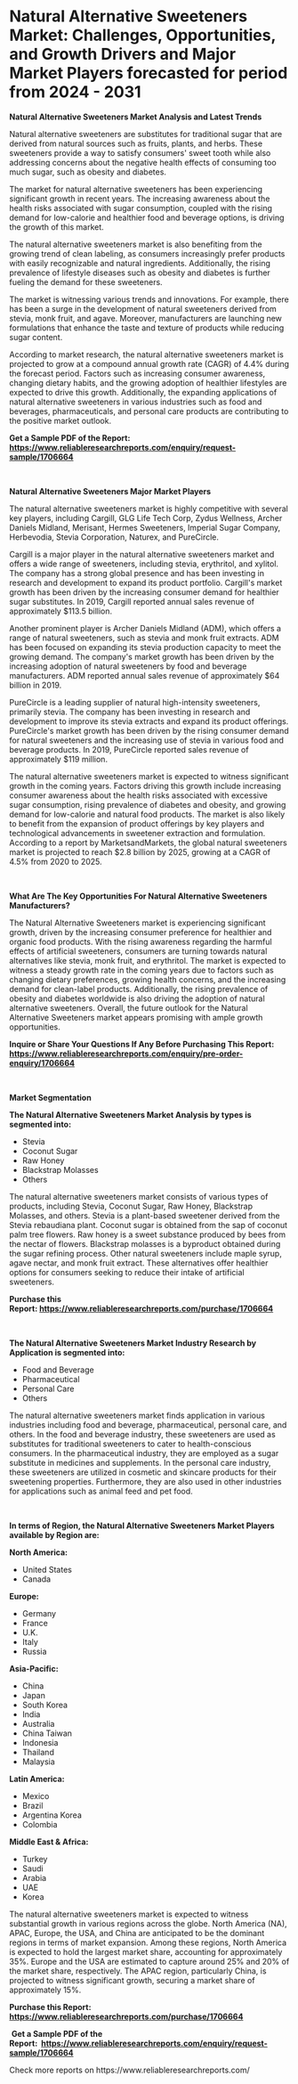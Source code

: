 <p><h1>Natural Alternative Sweeteners Market: Challenges, Opportunities, and Growth Drivers and Major Market Players forecasted for period from 2024 - 2031</h1></p><p><strong>Natural Alternative Sweeteners Market Analysis and Latest Trends</strong></p>
<p><p>Natural alternative sweeteners are substitutes for traditional sugar that are derived from natural sources such as fruits, plants, and herbs. These sweeteners provide a way to satisfy consumers' sweet tooth while also addressing concerns about the negative health effects of consuming too much sugar, such as obesity and diabetes.</p><p>The market for natural alternative sweeteners has been experiencing significant growth in recent years. The increasing awareness about the health risks associated with sugar consumption, coupled with the rising demand for low-calorie and healthier food and beverage options, is driving the growth of this market.</p><p>The natural alternative sweeteners market is also benefiting from the growing trend of clean labeling, as consumers increasingly prefer products with easily recognizable and natural ingredients. Additionally, the rising prevalence of lifestyle diseases such as obesity and diabetes is further fueling the demand for these sweeteners.</p><p>The market is witnessing various trends and innovations. For example, there has been a surge in the development of natural sweeteners derived from stevia, monk fruit, and agave. Moreover, manufacturers are launching new formulations that enhance the taste and texture of products while reducing sugar content.</p><p>According to market research, the natural alternative sweeteners market is projected to grow at a compound annual growth rate (CAGR) of 4.4% during the forecast period. Factors such as increasing consumer awareness, changing dietary habits, and the growing adoption of healthier lifestyles are expected to drive this growth. Additionally, the expanding applications of natural alternative sweeteners in various industries such as food and beverages, pharmaceuticals, and personal care products are contributing to the positive market outlook.</p></p>
<p><strong>Get a Sample PDF of the Report:&nbsp; <a href="https://www.reliableresearchreports.com/enquiry/request-sample/1706664">https://www.reliableresearchreports.com/enquiry/request-sample/1706664</a></strong></p>
<p>&nbsp;</p>
<p><strong>Natural Alternative Sweeteners Major Market Players</strong></p>
<p><p>The natural alternative sweeteners market is highly competitive with several key players, including Cargill, GLG Life Tech Corp, Zydus Wellness, Archer Daniels Midland, Merisant, Hermes Sweeteners, Imperial Sugar Company, Herbevodia, Stevia Corporation, Naturex, and PureCircle. </p><p>Cargill is a major player in the natural alternative sweeteners market and offers a wide range of sweeteners, including stevia, erythritol, and xylitol. The company has a strong global presence and has been investing in research and development to expand its product portfolio. Cargill's market growth has been driven by the increasing consumer demand for healthier sugar substitutes. In 2019, Cargill reported annual sales revenue of approximately $113.5 billion.</p><p>Another prominent player is Archer Daniels Midland (ADM), which offers a range of natural sweeteners, such as stevia and monk fruit extracts. ADM has been focused on expanding its stevia production capacity to meet the growing demand. The company's market growth has been driven by the increasing adoption of natural sweeteners by food and beverage manufacturers. ADM reported annual sales revenue of approximately $64 billion in 2019.</p><p>PureCircle is a leading supplier of natural high-intensity sweeteners, primarily stevia. The company has been investing in research and development to improve its stevia extracts and expand its product offerings. PureCircle's market growth has been driven by the rising consumer demand for natural sweeteners and the increasing use of stevia in various food and beverage products. In 2019, PureCircle reported sales revenue of approximately $119 million.</p><p>The natural alternative sweeteners market is expected to witness significant growth in the coming years. Factors driving this growth include increasing consumer awareness about the health risks associated with excessive sugar consumption, rising prevalence of diabetes and obesity, and growing demand for low-calorie and natural food products. The market is also likely to benefit from the expansion of product offerings by key players and technological advancements in sweetener extraction and formulation. According to a report by MarketsandMarkets, the global natural sweeteners market is projected to reach $2.8 billion by 2025, growing at a CAGR of 4.5% from 2020 to 2025.</p></p>
<p>&nbsp;</p>
<p><strong>What Are The Key Opportunities For Natural Alternative Sweeteners Manufacturers?</strong></p>
<p><p>The Natural Alternative Sweeteners market is experiencing significant growth, driven by the increasing consumer preference for healthier and organic food products. With the rising awareness regarding the harmful effects of artificial sweeteners, consumers are turning towards natural alternatives like stevia, monk fruit, and erythritol. The market is expected to witness a steady growth rate in the coming years due to factors such as changing dietary preferences, growing health concerns, and the increasing demand for clean-label products. Additionally, the rising prevalence of obesity and diabetes worldwide is also driving the adoption of natural alternative sweeteners. Overall, the future outlook for the Natural Alternative Sweeteners market appears promising with ample growth opportunities.</p></p>
<p><strong>Inquire or Share Your Questions If Any Before Purchasing This Report: <a href="https://www.reliableresearchreports.com/enquiry/pre-order-enquiry/1706664">https://www.reliableresearchreports.com/enquiry/pre-order-enquiry/1706664</a></strong></p>
<p>&nbsp;</p>
<p><strong>Market Segmentation</strong></p>
<p><strong>The Natural Alternative Sweeteners Market Analysis by types is segmented into:</strong></p>
<p><ul><li>Stevia</li><li>Coconut Sugar</li><li>Raw Honey</li><li>Blackstrap Molasses</li><li>Others</li></ul></p>
<p><p>The natural alternative sweeteners market consists of various types of products, including Stevia, Coconut Sugar, Raw Honey, Blackstrap Molasses, and others. Stevia is a plant-based sweetener derived from the Stevia rebaudiana plant. Coconut sugar is obtained from the sap of coconut palm tree flowers. Raw honey is a sweet substance produced by bees from the nectar of flowers. Blackstrap molasses is a byproduct obtained during the sugar refining process. Other natural sweeteners include maple syrup, agave nectar, and monk fruit extract. These alternatives offer healthier options for consumers seeking to reduce their intake of artificial sweeteners.</p></p>
<p><strong>Purchase this Report:&nbsp;<a href="https://www.reliableresearchreports.com/purchase/1706664">https://www.reliableresearchreports.com/purchase/1706664</a></strong></p>
<p>&nbsp;</p>
<p><strong>The Natural Alternative Sweeteners Market Industry Research by Application is segmented into:</strong></p>
<p><ul><li>Food and Beverage</li><li>Pharmaceutical</li><li>Personal Care</li><li>Others</li></ul></p>
<p><p>The natural alternative sweeteners market finds application in various industries including food and beverage, pharmaceutical, personal care, and others. In the food and beverage industry, these sweeteners are used as substitutes for traditional sweeteners to cater to health-conscious consumers. In the pharmaceutical industry, they are employed as a sugar substitute in medicines and supplements. In the personal care industry, these sweeteners are utilized in cosmetic and skincare products for their sweetening properties. Furthermore, they are also used in other industries for applications such as animal feed and pet food.</p></p>
<p>&nbsp;</p>
<p><strong>In terms of Region, the Natural Alternative Sweeteners Market Players available by Region are:</strong></p>
<p>
    <p> <strong> North America: </strong>
        <ul>
            <li>United States</li>
            <li>Canada</li>
        </ul>
        </p> 
    <p> <strong> Europe: </strong>
        <ul>
            <li>Germany</li>
            <li>France</li>
            <li>U.K.</li>
            <li>Italy</li>
            <li>Russia</li>
        </ul>
        </p> 
    <p> <strong> Asia-Pacific: </strong>
        <ul>
            <li>China</li>
            <li>Japan</li>
            <li>South Korea</li>
            <li>India</li>
            <li>Australia</li>
            <li>China Taiwan</li>
            <li>Indonesia</li>
            <li>Thailand</li>
            <li>Malaysia</li>
        </ul>
        </p> 
    <p> <strong> Latin America: </strong>
        <ul>
            <li>Mexico</li>
            <li>Brazil</li>
            <li>Argentina Korea</li>
            <li>Colombia</li>
        </ul>
        </p> 
    <p> <strong> Middle East & Africa: </strong>
        <ul>
            <li>Turkey</li>
            <li>Saudi</li>
            <li>Arabia</li>
            <li>UAE</li>
            <li>Korea</li>
        </ul>
    </p>
    </p>
<p><p>The natural alternative sweeteners market is expected to witness substantial growth in various regions across the globe. North America (NA), APAC, Europe, the USA, and China are anticipated to be the dominant regions in terms of market expansion. Among these regions, North America is expected to hold the largest market share, accounting for approximately 35%. Europe and the USA are estimated to capture around 25% and 20% of the market share, respectively. The APAC region, particularly China, is projected to witness significant growth, securing a market share of approximately 15%.</p></p>
<p><strong>Purchase this Report: <a href="https://www.reliableresearchreports.com/purchase/1706664">https://www.reliableresearchreports.com/purchase/1706664</a></strong></p>
<p>&nbsp;<strong>Get a Sample PDF of the Report:&nbsp;&nbsp;<a href="https://www.reliableresearchreports.com/enquiry/request-sample/1706664">https://www.reliableresearchreports.com/enquiry/request-sample/1706664</a></strong></p>
<p><strong></strong></p>
<p>Check more reports on https://www.reliableresearchreports.com/</p>